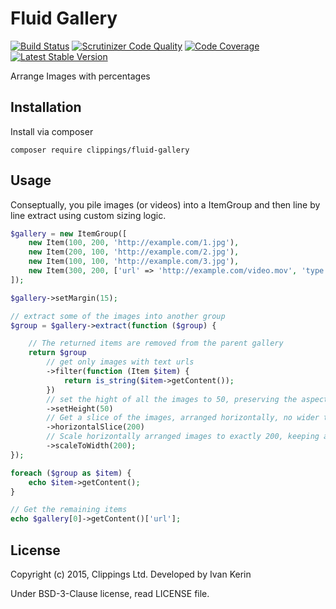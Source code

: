 Fluid Gallery
=============

[![Build Status](https://travis-ci.org/clippings/fluid-gallery.svg?branch=master)](https://travis-ci.org/clippings/fluid-gallery)
[![Scrutinizer Code Quality](https://scrutinizer-ci.com/g/clippings/fluid-gallery/badges/quality-score.png?b=master)](https://scrutinizer-ci.com/g/clippings/fluid-gallery/?branch=master)
[![Code Coverage](https://scrutinizer-ci.com/g/clippings/fluid-gallery/badges/coverage.png?b=master)](https://scrutinizer-ci.com/g/clippings/fluid-gallery/?branch=master)
[![Latest Stable Version](https://poser.pugx.org/clippings/fluid-gallery/v/stable)](https://packagist.org/packages/clippings/fluid-gallery)

Arrange Images with percentages

Installation
------------

Install via composer

```
composer require clippings/fluid-gallery
```

Usage
-----
Conseptually, you pile images (or videos) into a ItemGroup and then line by line extract using custom sizing logic.

```php
$gallery = new ItemGroup([
    new Item(100, 200, 'http://example.com/1.jpg'),
    new Item(200, 100, 'http://example.com/2.jpg'),
    new Item(100, 100, 'http://example.com/3.jpg'),
    new Item(300, 200, ['url' => 'http://example.com/video.mov', 'type' => 'video']),
]);

$gallery->setMargin(15);

// extract some of the images into another group
$group = $gallery->extract(function ($group) {

    // The returned items are removed from the parent gallery
    return $group
        // get only images with text urls
        ->filter(function (Item $item) {
            return is_string($item->getContent());
        })
        // set the hight of all the images to 50, preserving the aspect ratios
        ->setHeight(50)
        // Get a slice of the images, arranged horizontally, no wider than 200 pixels
        ->horizontalSlice(200)
        // Scale horizontally arranged images to exactly 200, keeping aspect ratios
        ->scaleToWidth(200);
});

foreach ($group as $item) {
    echo $item->getContent();
}

// Get the remaining items
echo $gallery[0]->getContent()['url'];
```

License
-------

Copyright (c) 2015, Clippings Ltd. Developed by Ivan Kerin

Under BSD-3-Clause license, read LICENSE file.
